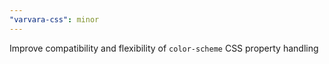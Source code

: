 ```yaml
---
"varvara-css": minor
---
```


Improve compatibility and flexibility of `color-scheme` CSS property handling
